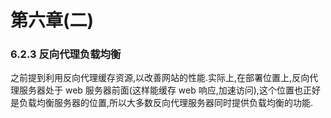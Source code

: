 # 第六章(二)

### 6.2.3 反向代理负载均衡

之前提到利用反向代理缓存资源,以改善网站的性能.实际上,在部署位置上,反向代理服务器处于 web 服务器前面(这样能缓存 web 响应,加速访问),这个位置也正好是负载均衡服务器的位置,所以大多数反向代理服务器同时提供负载均衡的功能.
